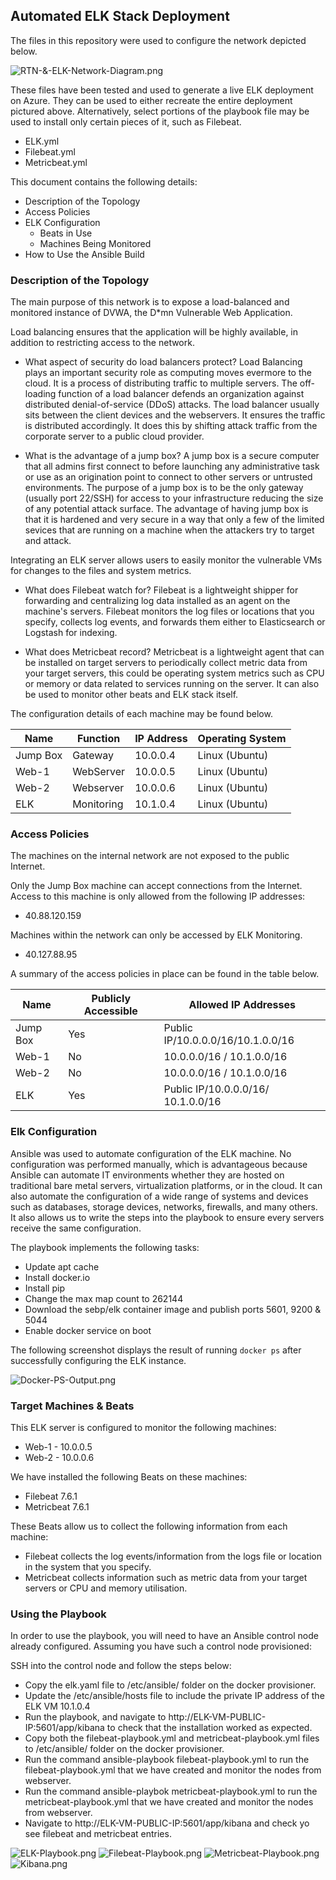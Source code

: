 ## Automated ELK Stack Deployment

The files in this repository were used to configure the network depicted below.

![RTN-&-ELK-Network-Diagram.png](./Images/RTN-&-ELK-Network-Diagram.png)

These files have been tested and used to generate a live ELK deployment on Azure. They can be used to either recreate the entire deployment pictured above. Alternatively, select portions of the playbook file may be used to install only certain pieces of it, such as Filebeat.

  - ELK.yml
  - Filebeat.yml
  - Metricbeat.yml

This document contains the following details:
- Description of the Topology
- Access Policies
- ELK Configuration
  - Beats in Use
  - Machines Being Monitored
- How to Use the Ansible Build


### Description of the Topology

The main purpose of this network is to expose a load-balanced and monitored instance of DVWA, the D*mn Vulnerable Web Application.

Load balancing ensures that the application will be highly available, in addition to restricting access to the network.
- What aspect of security do load balancers protect?
Load Balancing plays an important security role as computing moves evermore to the cloud. It is a process of distributing traffic to multiple servers. The off-loading function of a load balancer defends an organization against distributed denial-of-service (DDoS) attacks. The load balancer usually sits between the client devices and the webservers. It ensures the traffic is distributed accordingly. It does this by shifting attack traffic from the corporate server to a public cloud provider.

- What is the advantage of a jump box? 
A jump box is a secure computer that all admins first connect to before launching any administrative task or use as an origination point to connect to other servers or untrusted environments. The purpose of a jump box is to be the only gateway (usually port 22/SSH) for access to your infrastructure reducing the size of any potential attack surface. The advantage of having jump box is that it is hardened and very secure in a way that only a few of the limited sevices that are running on a machine when the attackers try to target and attack. 

Integrating an ELK server allows users to easily monitor the vulnerable VMs for changes to the files and system metrics.
- What does Filebeat watch for?
Filebeat is a lightweight shipper for forwarding and centralizing log data installed as an agent on the machine's servers. Filebeat monitors the log files or locations that you specify, collects log events, and forwards them either to Elasticsearch or Logstash for indexing.

- What does Metricbeat record?
Metricbeat is a lightweight agent that can be installed on target servers to periodically collect metric data from your target servers, this could be operating system metrics such as CPU or memory or data related to services running on the server. It can also be used to monitor other beats and ELK stack itself.

The configuration details of each machine may be found below.

| Name     | Function | IP Address | Operating System |
|----------|----------|------------|------------------|
| Jump Box |Gateway   | 10.0.0.4   | Linux (Ubuntu)   |
| Web-1    |WebServer | 10.0.0.5   | Linux (Ubuntu)   |
| Web-2    |Webserver | 10.0.0.6   | Linux (Ubuntu)   |
| ELK      |Monitoring| 10.1.0.4   | Linux (Ubuntu)   |

### Access Policies

The machines on the internal network are not exposed to the public Internet. 

Only the Jump Box machine can accept connections from the Internet. Access to this machine is only allowed from the following IP addresses:
- 40.88.120.159

Machines within the network can only be accessed by ELK Monitoring.
- 40.127.88.95

A summary of the access policies in place can be found in the table below.

| Name    | Publicly Accessible  |       Allowed IP Addresses      |         
|----------|---------------------|---------------------------------|
| Jump Box | Yes                 |Public IP/10.0.0.0/16/10.1.0.0/16|
| Web-1    | No                  |10.0.0.0/16 / 10.1.0.0/16        |
| Web-2    | No                  |10.0.0.0/16 / 10.1.0.0/16        |
| ELK      | Yes                 |Public IP/10.0.0.0/16/ 10.1.0.0/16|
### Elk Configuration

Ansible was used to automate configuration of the ELK machine. No configuration was performed manually, which is advantageous because Ansible can automate IT environments whether they are hosted on traditional bare metal servers, virtualization platforms, or in the cloud. It can also automate the configuration of a wide range of systems and devices such as databases, storage devices, networks, firewalls, and many others. It also allows us to write the steps into the playbook to ensure every servers receive the same configuration.

The playbook implements the following tasks:
- Update apt cache
- Install docker.io
- Install pip
- Change the max map count to 262144
- Download the sebp/elk container image and publish ports 5601, 9200 & 5044
- Enable docker service on boot

The following screenshot displays the result of running `docker ps` after successfully configuring the ELK instance.

![Docker-PS-Output.png](./Images/Docker-PS-Output.png)

### Target Machines & Beats
This ELK server is configured to monitor the following machines:
- Web-1 - 10.0.0.5
- Web-2 - 10.0.0.6

We have installed the following Beats on these machines:
- Filebeat 7.6.1
- Metricbeat 7.6.1

These Beats allow us to collect the following information from each machine:
- Filebeat collects the log events/information from the logs file or location in the system that you specify. 
- Metricbeat collects information such as metric data from your target servers or CPU and memory utilisation.

### Using the Playbook
In order to use the playbook, you will need to have an Ansible control node already configured. Assuming you have such a control node provisioned: 

SSH into the control node and follow the steps below:
- Copy the elk.yaml file to /etc/ansible/ folder on the docker provisioner.
- Update the /etc/ansible/hosts file to include the private IP address of the ELK VM 10.1.0.4
- Run the playbook, and navigate to http://ELK-VM-PUBLIC-IP:5601/app/kibana to check that the installation worked as expected.
- Copy both the filebeat-playbook.yml and metricbeat-playbook.yml files to /etc/ansible/ folder on the docker provisioner.
- Run the command ansible-playbook filebeat-playbook.yml to run the filebeat-playbook.yml that we have created and monitor the nodes from webserver.
- Run the command ansible-playbok metricbeat-playbook.yml to run the metricbeat-playbook.yml that we have created and monitor the nodes from webserver.
- Navigate to http://ELK-VM-PUBLIC-IP:5601/app/kibana and check yo see filebeat and metricbeat entries.

![ELK-Playbook.png](./Images/ELK-Playbook.png)
![Filebeat-Playbook.png](./Images/Filebeat-Playbook.png)
![Metricbeat-Playbook.png](./Images/Metricbeat-Playbook.png)
![Kibana.png](./Images/Kibana.png)
